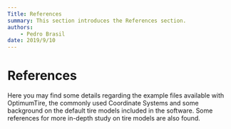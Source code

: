 ```yaml
---
Title: References
summary: This section introduces the References section.
authors:
    - Pedro Brasil   
date: 2019/9/10
---
```


# References

Here you may find some details regarding the example files available with OptimumTire, the commonly used Coordinate Systems and some background on the default tire models included in the software. Some references for more in-depth study on tire models are also found.